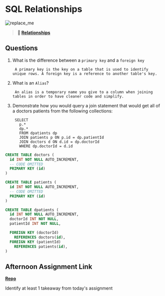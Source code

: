 # SQL Relationships

![replace_me](https://codeworks.blob.core.windows.net/public/assets/img/illustrations/placeholder.svg)

> **📖 [Relationships](https://codeworksacademy.com/fs-student-guide/resources/wk11/02-MySQL-Relationships)**

## Questions

1. What is the difference between a `primary key` and a `foreign key`

        A primary key is the key on a table that is used to identify unique rows. A foreign key is a reference to another table's key.

2. What is an `Alias`?

        An alias is a temporary name you give to a column when joining tables in order to have cleaner code and simplify.

3. Demonstrate how you would query a join statement that would get all of a doctors patients from the following collections:

        SELECT 
          p.*
          dp.*
          FROM dpatients dp
          JOIN patients p ON p.id = dp.patientId
          JOIN doctors d ON d.id = dp.doctorId
          WHERE dp.doctorId = d.id

```SQL
CREATE TABLE doctors (
  id INT NOT NULL AUTO_INCREMENT,
  -- CODE OMITTED
  PRIMARY KEY (id)
)

CREATE TABLE patients (
  id INT NOT NULL AUTO_INCREMENT,
  -- CODE OMITTED
  PRIMARY KEY (id)
)

CREATE TABLE dpatients (
  id INT NOT NULL AUTO_INCREMENT,
  doctorId INT NOT NULL,
  patientId INT NOT NULL,

  FOREIGN KEY (doctorId)
    REFERENCES doctors(id),
  FOREIGN KEY (patientId)
    REFERENCES patients(id),
)

```

## Afternoon Assignment Link

**[Repo](https://github.com/TamraPeterson/constructed)**

Identify at least 1 takeaway from today's assignment

